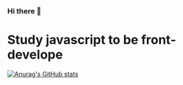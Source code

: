 ### Hi there 👋

# Study javascript to be front-develope

[![Anurag's GitHub stats](https://github-readme-stats.vercel.app/api?wayneglik)](https://github.com/anuraghazra/github-readme-stats)
<!--
**wayneglik/wayneglik** is a ✨ _special_ ✨ repository because its `README.md` (this file) appears on your GitHub profile.

Here are some ideas to get you started:

- 🔭 I’m currently working on ...
- 🌱 I’m currently learning ...
- 👯 I’m looking to collaborate on ...
- 🤔 I’m looking for help with ...
- 💬 Ask me about ...
- 📫 How to reach me: ...
- 😄 Pronouns: ...
- ⚡ Fun fact: ...
-->
